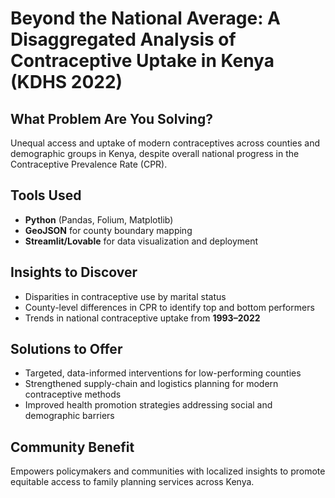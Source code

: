 # Beyond the National Average: A Disaggregated Analysis of Contraceptive Uptake in Kenya (KDHS 2022)

## What Problem Are You Solving?
Unequal access and uptake of modern contraceptives across counties and demographic groups in Kenya, despite overall national progress in the Contraceptive Prevalence Rate (CPR).

## Tools Used
- **Python** (Pandas, Folium, Matplotlib)
- **GeoJSON** for county boundary mapping
- **Streamlit/Lovable** for data visualization and deployment

## Insights to Discover
- Disparities in contraceptive use by marital status  
- County-level differences in CPR to identify top and bottom performers  
- Trends in national contraceptive uptake from **1993–2022**

## Solutions to Offer
- Targeted, data-informed interventions for low-performing counties  
- Strengthened supply-chain and logistics planning for modern contraceptive methods  
- Improved health promotion strategies addressing social and demographic barriers  

## Community Benefit
Empowers policymakers and communities with localized insights to promote equitable access to family planning services across Kenya.

